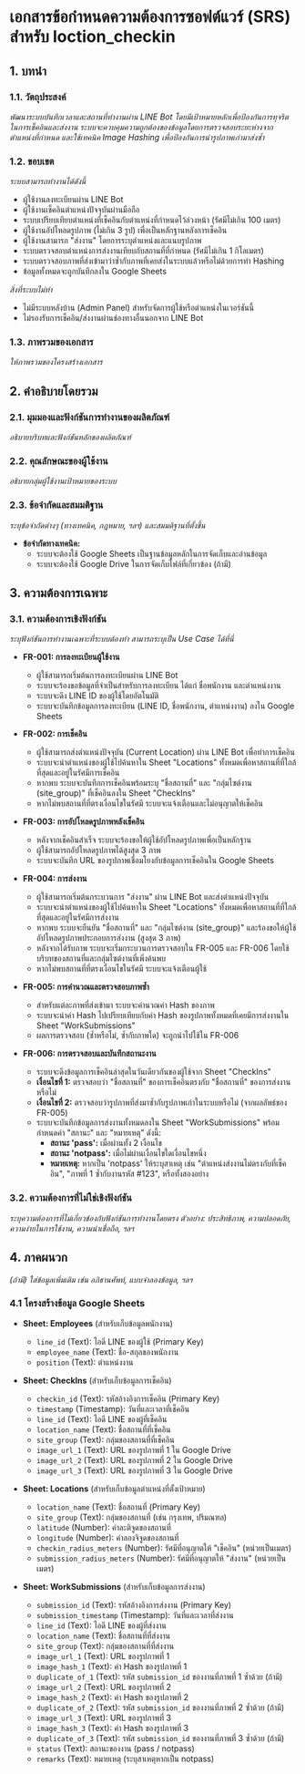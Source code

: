 # เอกสารข้อกำหนดความต้องการซอฟต์แวร์ (SRS) สำหรับ loction_checkin

## 1. บทนำ

### 1.1. วัตถุประสงค์
*พัฒนาระบบบันทึกเวลาและสถานที่ทำงานผ่าน LINE Bot โดยมีเป้าหมายหลักเพื่อป้องกันการทุจริตในการเช็คอินและส่งงาน ระบบจะควบคุมความถูกต้องของข้อมูลโดยการตรวจสอบระยะห่างจากตำแหน่งที่กำหนด และใช้เทคนิค Image Hashing เพื่อป้องกันการนำรูปภาพเก่ามาส่งซ้ำ*

### 1.2. ขอบเขต
*ระบบสามารถทำงานได้ดังนี้*
*   ผู้ใช้งานลงทะเบียนผ่าน LINE Bot
*   ผู้ใช้งานเช็คอินตำแหน่งปัจจุบันผ่านมือถือ
*   ระบบเปรียบเทียบตำแหน่งที่เช็คอินกับตำแหน่งที่กำหนดไว้ล่วงหน้า (รัศมีไม่เกิน 100 เมตร)
*   ผู้ใช้งานอัปโหลดรูปภาพ (ไม่เกิน 3 รูป) เพื่อเป็นหลักฐานหลังการเช็คอิน
*   ผู้ใช้งานสามารถ "ส่งงาน" โดยการระบุตำแหน่งและแนบรูปภาพ
*   ระบบตรวจสอบตำแหน่งการส่งงานเทียบกับสถานที่ที่กำหนด (รัศมีไม่เกิน 1 กิโลเมตร)
*   ระบบตรวจสอบภาพที่ส่งเข้ามาว่าซ้ำกับภาพที่เคยส่งในระบบแล้วหรือไม่ด้วยการทำ Hashing
*   ข้อมูลทั้งหมดจะถูกบันทึกลงใน Google Sheets

*สิ่งที่ระบบไม่ทำ*
*   ไม่มีระบบหลังบ้าน (Admin Panel) สำหรับจัดการผู้ใช้หรือตำแหน่งในเวอร์ชันนี้
*   ไม่รองรับการเช็คอิน/ส่งงานผ่านช่องทางอื่นนอกจาก LINE Bot

### 1.3. ภาพรวมของเอกสาร
*ให้ภาพรวมของโครงสร้างเอกสาร*

## 2. คำอธิบายโดยรวม

### 2.1. มุมมองและฟังก์ชันการทำงานของผลิตภัณฑ์
*อธิบายบริบทและฟังก์ชันหลักของผลิตภัณฑ์*

### 2.2. คุณลักษณะของผู้ใช้งาน
*อธิบายกลุ่มผู้ใช้งานเป้าหมายของระบบ*

### 2.3. ข้อจำกัดและสมมติฐาน
*ระบุข้อจำกัดต่างๆ (ทางเทคนิค, กฎหมาย, ฯลฯ) และสมมติฐานที่ตั้งขึ้น*

*   **ข้อจำกัดทางเทคนิค:**
    *   ระบบจะต้องใช้ Google Sheets เป็นฐานข้อมูลหลักในการจัดเก็บและอ่านข้อมูล
    *   ระบบจะต้องใช้ Google Drive ในการจัดเก็บไฟล์ที่เกี่ยวข้อง (ถ้ามี)

## 3. ความต้องการเฉพาะ

### 3.1. ความต้องการเชิงฟังก์ชัน
*ระบุฟังก์ชันการทำงานเฉพาะที่ระบบต้องทำ สามารถระบุเป็น Use Case ได้ที่นี่*

*   **FR-001: การลงทะเบียนผู้ใช้งาน**
    *   ผู้ใช้สามารถเริ่มต้นการลงทะเบียนผ่าน LINE Bot
    *   ระบบจะร้องขอข้อมูลที่จำเป็นสำหรับการลงทะเบียน ได้แก่ ชื่อพนักงาน และตำแหน่งงาน
    *   ระบบจะดึง LINE ID ของผู้ใช้โดยอัตโนมัติ
    *   ระบบจะบันทึกข้อมูลการลงทะเบียน (LINE ID, ชื่อพนักงาน, ตำแหน่งงาน) ลงใน Google Sheets

*   **FR-002: การเช็คอิน**
    *   ผู้ใช้สามารถส่งตำแหน่งปัจจุบัน (Current Location) ผ่าน LINE Bot เพื่อทำการเช็คอิน
    *   ระบบจะนำตำแหน่งของผู้ใช้ไปค้นหาใน Sheet "Locations" ทั้งหมดเพื่อหาสถานที่ที่ใกล้ที่สุดและอยู่ในรัศมีการเช็คอิน
    *   หากพบ ระบบจะบันทึกการเช็คอินพร้อมระบุ "ชื่อสถานที่" และ "กลุ่มไซต์งาน (site_group)" ที่เช็คอินลงใน Sheet "CheckIns"
    *   หากไม่พบสถานที่ที่ตรงเงื่อนไขในรัศมี ระบบจะแจ้งเตือนและไม่อนุญาตให้เช็คอิน

*   **FR-003: การอัปโหลดรูปภาพหลังเช็คอิน**
    *   หลังจากเช็คอินสำเร็จ ระบบจะร้องขอให้ผู้ใช้อัปโหลดรูปภาพเพื่อเป็นหลักฐาน
    *   ผู้ใช้สามารถอัปโหลดรูปภาพได้สูงสุด 3 ภาพ
    *   ระบบจะบันทึก URL ของรูปภาพเชื่อมโยงกับข้อมูลการเช็คอินใน Google Sheets

*   **FR-004: การส่งงาน**
    *   ผู้ใช้สามารถเริ่มต้นกระบวนการ "ส่งงาน" ผ่าน LINE Bot และส่งตำแหน่งปัจจุบัน
    *   ระบบจะนำตำแหน่งของผู้ใช้ไปค้นหาใน Sheet "Locations" ทั้งหมดเพื่อหาสถานที่ที่ใกล้ที่สุดและอยู่ในรัศมีการส่งงาน
    *   หากพบ ระบบจะยืนยัน "ชื่อสถานที่" และ "กลุ่มไซต์งาน (site_group)" และร้องขอให้ผู้ใช้อัปโหลดรูปภาพประกอบการส่งงาน (สูงสุด 3 ภาพ)
    *   หลังจากได้รับภาพ ระบบจะเริ่มกระบวนการตรวจสอบใน FR-005 และ FR-006 โดยใช้บริบทของสถานที่และกลุ่มไซต์งานที่เพิ่งค้นพบ
    *   หากไม่พบสถานที่ที่ตรงเงื่อนไขในรัศมี ระบบจะแจ้งเตือนผู้ใช้

*   **FR-005: การคำนวณและตรวจสอบภาพซ้ำ**
    *   สำหรับแต่ละภาพที่ส่งเข้ามา ระบบจะคำนวณค่า Hash ของภาพ
    *   ระบบจะนำค่า Hash ไปเปรียบเทียบกับค่า Hash ของรูปภาพทั้งหมดที่เคยมีการส่งงานใน Sheet "WorkSubmissions"
    *   ผลการตรวจสอบ (ซ้ำหรือไม่, ซ้ำกับภาพใด) จะถูกนำไปใช้ใน FR-006

*   **FR-006: การตรวจสอบและบันทึกสถานะงาน**
    *   ระบบจะดึงข้อมูลการเช็คอินล่าสุดในวันเดียวกันของผู้ใช้จาก Sheet "CheckIns"
    *   **เงื่อนไขที่ 1:** ตรวจสอบว่า "ชื่อสถานที่" ของการเช็คอินตรงกับ "ชื่อสถานที่" ของการส่งงานหรือไม่
    *   **เงื่อนไขที่ 2:** ตรวจสอบว่ารูปภาพที่ส่งมาซ้ำกับรูปภาพเก่าในระบบหรือไม่ (จากผลลัพธ์ของ FR-005)
    *   ระบบจะบันทึกข้อมูลการส่งงานทั้งหมดลงใน Sheet "WorkSubmissions" พร้อมกำหนดค่า "สถานะ" และ "หมายเหตุ" ดังนี้:
        *   **สถานะ 'pass':** เมื่อผ่านทั้ง 2 เงื่อนไข
        *   **สถานะ 'notpass':** เมื่อไม่ผ่านเงื่อนไขใดเงื่อนไขหนึ่ง
        *   **หมายเหตุ:** หากเป็น 'notpass' ให้ระบุสาเหตุ เช่น "ตำแหน่งส่งงานไม่ตรงกับที่เช็คอิน", "ภาพที่ 1 ซ้ำกับงานรหัส #123", หรือทั้งสองอย่าง

### 3.2. ความต้องการที่ไม่ใช่เชิงฟังก์ชัน
*ระบุความต้องการที่ไม่เกี่ยวข้องกับฟังก์ชันการทำงานโดยตรง*
*ตัวอย่าง: ประสิทธิภาพ, ความปลอดภัย, ความง่ายในการใช้งาน, ความน่าเชื่อถือ, ฯลฯ*

## 4. ภาคผนวก
*(ถ้ามี) ใส่ข้อมูลเพิ่มเติม เช่น อภิธานศัพท์, แบบจำลองข้อมูล, ฯลฯ*

### 4.1 โครงสร้างข้อมูล Google Sheets

*   **Sheet: Employees** (สำหรับเก็บข้อมูลพนักงาน)
    *   `line_id` (Text): ไอดี LINE ของผู้ใช้ (Primary Key)
    *   `employee_name` (Text): ชื่อ-สกุลของพนักงาน
    *   `position` (Text): ตำแหน่งงาน

*   **Sheet: CheckIns** (สำหรับเก็บข้อมูลการเช็คอิน)
    *   `checkin_id` (Text): รหัสอ้างอิงการเช็คอิน (Primary Key)
    *   `timestamp` (Timestamp): วันที่และเวลาที่เช็คอิน
    *   `line_id` (Text): ไอดี LINE ของผู้ที่เช็คอิน
    *   `location_name` (Text): ชื่อสถานที่ที่เช็คอิน
    *   `site_group` (Text): กลุ่มของสถานที่ที่เช็คอิน
    *   `image_url_1` (Text): URL ของรูปภาพที่ 1 ใน Google Drive
    *   `image_url_2` (Text): URL ของรูปภาพที่ 2 ใน Google Drive
    *   `image_url_3` (Text): URL ของรูปภาพที่ 3 ใน Google Drive

*   **Sheet: Locations** (สำหรับเก็บข้อมูลตำแหน่งที่ตั้งเป้าหมาย)
    *   `location_name` (Text): ชื่อสถานที่ (Primary Key)
    *   `site_group` (Text): กลุ่มของสถานที่ (เช่น กรุงเทพ, ปริมณฑล)
    *   `latitude` (Number): ค่าละติจูดของสถานที่
    *   `longitude` (Number): ค่าลองจิจูดของสถานที่
    *   `checkin_radius_meters` (Number): รัศมีที่อนุญาตให้ "เช็คอิน" (หน่วยเป็นเมตร)
    *   `submission_radius_meters` (Number): รัศมีที่อนุญาตให้ "ส่งงาน" (หน่วยเป็นเมตร)

*   **Sheet: WorkSubmissions** (สำหรับเก็บข้อมูลการส่งงาน)
    *   `submission_id` (Text): รหัสอ้างอิงการส่งงาน (Primary Key)
    *   `submission_timestamp` (Timestamp): วันที่และเวลาที่ส่งงาน
    *   `line_id` (Text): ไอดี LINE ของผู้ที่ส่งงาน
    *   `location_name` (Text): ชื่อสถานที่ที่ส่งงาน
    *   `site_group` (Text): กลุ่มของสถานที่ที่ส่งงาน
    *   `image_url_1` (Text): URL ของรูปภาพที่ 1
    *   `image_hash_1` (Text): ค่า Hash ของรูปภาพที่ 1
    *   `duplicate_of_1` (Text): รหัส `submission_id` ของงานที่ภาพที่ 1 ซ้ำด้วย (ถ้ามี)
    *   `image_url_2` (Text): URL ของรูปภาพที่ 2
    *   `image_hash_2` (Text): ค่า Hash ของรูปภาพที่ 2
    *   `duplicate_of_2` (Text): รหัส `submission_id` ของงานที่ภาพที่ 2 ซ้ำด้วย (ถ้ามี)
    *   `image_url_3` (Text): URL ของรูปภาพที่ 3
    *   `image_hash_3` (Text): ค่า Hash ของรูปภาพที่ 3
    *   `duplicate_of_3` (Text): รหัส `submission_id` ของงานที่ภาพที่ 3 ซ้ำด้วย (ถ้ามี)
    *   `status` (Text): สถานะของงาน (pass / notpass)
    *   `remarks` (Text): หมายเหตุ (ระบุสาเหตุหากเป็น notpass)
